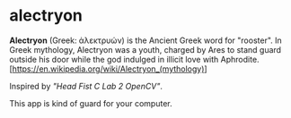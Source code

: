 # alectryon
<b>Alectryon</b> (Greek: ἀλεκτρυών) is the Ancient Greek word for "rooster". In Greek mythology, Alectryon was a youth, charged by Ares to stand guard outside his door while the god indulged in illicit love with Aphrodite. [https://en.wikipedia.org/wiki/Alectryon_(mythology)]

Inspired by <i>"Head Fist C Lab 2 OpenCV"</i>.

This app is kind of guard for your computer.
